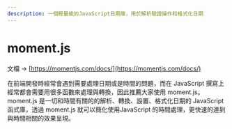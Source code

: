 ```yaml
---
description: 一個輕量級的JavaScript日期庫，用於解析驗證操作和格式化日期
---
```


# moment.js

文檔 -&gt; [https://momentjs.com/docs/](https://momentjs.com/docs/)

在前端開發時經常會遇到需要處理日期或是時間的問題，而在 JavaScript 撰寫上經常都會需要用很多函數來處理與轉換，因此推薦大家使用 moment.js。moment.js 是一切和時間有關的的解析、轉換、設置、格式化日期的 JavaScript 函式庫，透過 moment.js 就可以簡化使用JavaScript 的時間處理，更快速的達到與時間相關的效果呈現。

